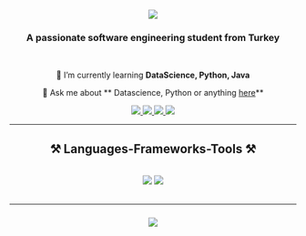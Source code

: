 
<h1 align="center">
    <img src="https://readme-typing-svg.herokuapp.com/?font=Righteous&size=35&center=true&vCenter=true&width=500&height=70&duration=4000&lines=Hi+There!+👋;+I'm+Kahraman+Kaya!;" />
</h1>

<h3 align="center">A passionate software engineering student from Turkey </h3>

<br/>

<div align="center">
 
 🌱 I’m currently learning **DataScience, Python, Java**

 💬 Ask me about ** Datascience, Python or anything [here](https://github.com/kahramankaya/kahramankaya/issues)**
 
 </div>
 
<div align="center"> 
  <a href="mailto:pedro.sales.khrmn8375t@gmail.com">
    <img src="https://img.shields.io/badge/Gmail-333333?style=for-the-badge&logo=gmail&logoColor=red" />
  </a>
  <a href="https://www.linkedin.com/in/kahraman-kaya-685a21202/" target="_blank">
    <img src="https://img.shields.io/badge/LinkedIn-0077B5?style=for-the-badge&logo=linkedin&logoColor=white" target="_blank" />

  </a>
  <a href="https://twitter.com/KHRMN_KY" target="_blank">
    <img src="https://img.shields.io/badge/Twitter-0077B5?style=for-the-badge&logo=twitter&logoColor=white" target="_blank" />

      
  </a>
  <a href="https://kahramankaya.github.io" target="_blank">
     <img src="https://img.shields.io/badge/Portfolio-FF5722?style=for-the-badge&logo=todoist&logoColor=white" target="_blank" /> <!-- sqlite, safari, google-chrome are other good icon options -->
  </a>
</div>

 <hr/>
 
<h2 align="center">⚒️ Languages-Frameworks-Tools ⚒️</h2>
<br/>
<div align="center">
    <img src="https://skillicons.dev/icons?i=github" />
    <img src="https://skillicons.dev/icons?i=python,java" /><br>
</div>

<br/>
<hr/>


<h3 align="center">
    <img src="https://readme-typing-svg.herokuapp.com/?font=Righteous&size=25&center=true&vCenter=true&width=500&height=70&duration=4000&lines=Thanks+for+visiting!+✌️;+Shoot+me+a+message+on+Linkedin!,Twitter!;I'm+always+down+to+collab+:)">

<br/>
